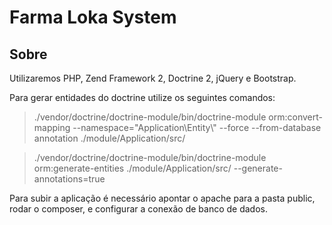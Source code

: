 Farma Loka System
=======================

Sobre
------------
Utilizaremos PHP, Zend Framework 2, Doctrine 2, jQuery e Bootstrap.

Para gerar entidades do doctrine utilize os seguintes comandos:

> ./vendor/doctrine/doctrine-module/bin/doctrine-module orm:convert-mapping --namespace="Application\\Entity\\" --force  --from-database annotation ./module/Application/src/

> ./vendor/doctrine/doctrine-module/bin/doctrine-module orm:generate-entities ./module/Application/src/ --generate-annotations=true


Para subir a aplicação é necessário apontar o apache para a pasta public, rodar o composer, e configurar a conexão de banco de dados.